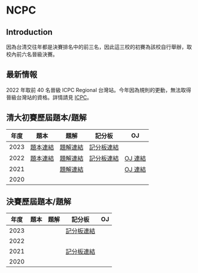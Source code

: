# NCPC

## Introduction

因為台清交往年都是決賽排名中的前三名，因此這三校的初賽為該校自行舉辦，取校內前六名晉級決賽。

## 最新情報

2022 年取前 40 名晉級 ICPC Regional 台灣站。今年因為規則的更動，無法取得晉級台灣站的資格。詳情請見 [ICPC](icpc.md)。

## 清大初賽歷屆題本/題解

| 年度 | 題本 | 題解 | 記分板 | OJ |
| :---: | --- | --- | --- | --- |
| 2023 | [題本連結](https://cdn.discordapp.com/attachments/894225772997386251/1153335360802275418/2023_NCPC_Pre_exam.pdf) | [題解連結](https://hackmd.io/@Sylveon/ncpc-pre-2023) | [記分板連結](https://media.discordapp.net/attachments/894225772997386251/1153211919709261864/image.png?width=822&height=663) | |
| 2022 | [題本連結](https://drive.google.com/file/d/1UqtLTLxI16I2fuTF4bv4pdcLh0ixmlnd/view) | [題解連結](https://hackmd.io/@redleaf23477/nthu-ncpc-pre-2022) | [記分板連結](https://hackmd.io/@redleaf23477/nthu-ncpc-pre-2022#Final-Scoreboard) | [OJ 連結](http://140.114.77.113/problem?tag=2022-ncpc-pre&page=1&limit=10) |
| 2021 | | [題解連結](https://hackmd.io/@Sylveon/NTHU-NCPCPRE-2021?fbclid=IwAR0W2625MHJvWWtsuaR7CeT57oNMOhZ6azSyw2pvprX5Bm2OcmN3F-UCySs) | | [OJ 連結](http://140.114.77.113/problem?tag=2021-ncpc-pre&page=1&limit=10) |
| 2020 | | | |

## 決賽歷屆題本/題解

| 年度 | 題本 | 題解 | 記分板 | OJ |
| :---: | --- | --- | --- | --- |
| 2023 | | | [記分板連結](https://reg.ncpc.ntnu.edu.tw/ncpc2023/NCPC_scorboard/NCPC2023_final_result.html) |
| 2022 | | | | |
| 2021 | | | [記分板連結](https://www2.nsysu.edu.tw/NCPC_scoreboard/NCPC2021_scoreboard.php) | |
| 2020 | | | |
